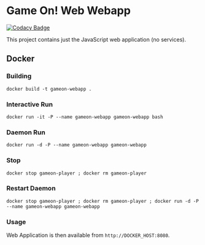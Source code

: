 # Game On! Web Webapp

[![Codacy Badge](https://api.codacy.com/project/badge/grade/97dba9bf5a944578b56831a974f225fa)](https://www.codacy.com/app/gameontext/gameon-webapp)

This project contains just the JavaScript web application (no services).

## Docker

### Building

```
docker build -t gameon-webapp .
```

### Interactive Run

```
docker run -it -P --name gameon-webapp gameon-webapp bash
```

### Daemon Run

```
docker run -d -P --name gameon-webapp gameon-webapp
```

### Stop

```
docker stop gameon-player ; docker rm gameon-player
```

### Restart Daemon

```
docker stop gameon-player ; docker rm gameon-player ; docker run -d -P --name gameon-webapp gameon-webapp
```

### Usage

Web Application is then available from `http://DOCKER_HOST:8080`.
